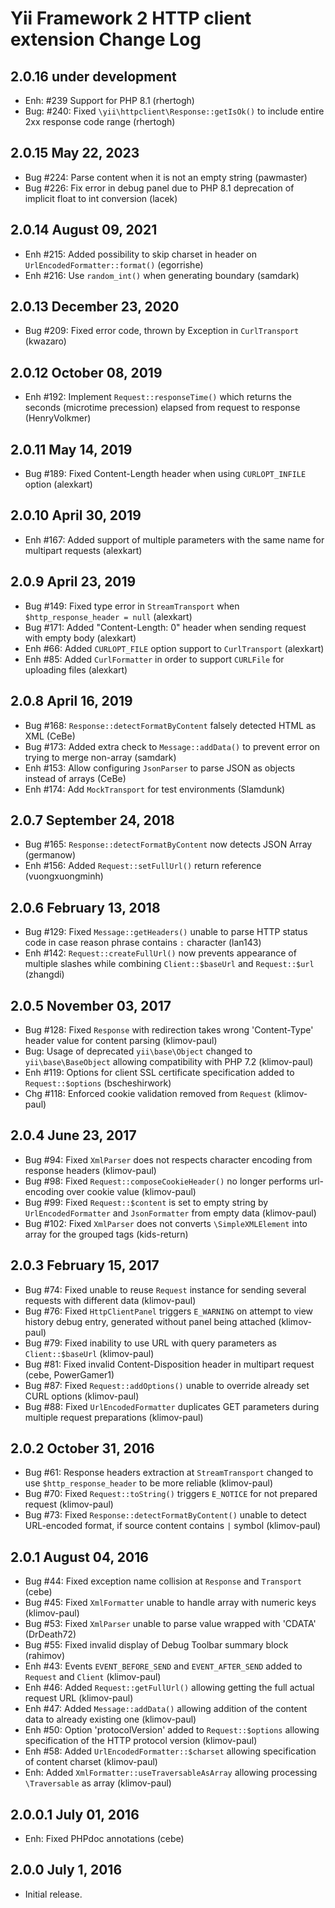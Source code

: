 Yii Framework 2 HTTP client extension Change Log
================================================

2.0.16 under development
------------------------

- Enh: #239 Support for PHP 8.1 (rhertogh)
- Bug: #240: Fixed `\yii\httpclient\Response::getIsOk()` to include entire 2xx response code range (rhertogh)


2.0.15 May 22, 2023
-------------------

- Bug #224: Parse content when it is not an empty string (pawmaster)
- Bug #226: Fix error in debug panel due to PHP 8.1 deprecation of implicit float to int conversion (lacek)


2.0.14 August 09, 2021
----------------------

- Enh #215: Added possibility to skip charset in header on `UrlEncodedFormatter::format()` (egorrishe)
- Enh #216: Use `random_int()` when generating boundary (samdark)


2.0.13 December 23, 2020
------------------------

- Bug #209: Fixed error code, thrown by Exception in `CurlTransport` (kwazaro)


2.0.12 October 08, 2019
-----------------------

- Enh #192: Implement `Request::responseTime()` which returns the seconds (microtime precession) elapsed from request to response (HenryVolkmer)


2.0.11 May 14, 2019
-------------------

- Bug #189: Fixed Content-Length header when using `CURLOPT_INFILE` option (alexkart)


2.0.10 April 30, 2019
---------------------

- Enh #167: Added support of multiple parameters with the same name for multipart requests (alexkart)


2.0.9 April 23, 2019
--------------------

- Bug #149: Fixed type error in `StreamTransport` when `$http_response_header = null` (alexkart)
- Bug #171: Added "Content-Length: 0" header when sending request with empty body (alexkart)
- Enh #66: Added `CURLOPT_FILE` option support to `CurlTransport` (alexkart)
- Enh #85: Added `CurlFormatter` in order to support `CURLFile` for uploading files (alexkart)


2.0.8 April 16, 2019
--------------------

- Bug #168: `Response::detectFormatByContent` falsely detected HTML as XML (CeBe)
- Bug #173: Added extra check to `Message::addData()` to prevent error on trying to merge non-array (samdark)
- Enh #153: Allow configuring `JsonParser` to parse JSON as objects instead of arrays (CeBe)
- Enh #174: Add `MockTransport` for test environments (Slamdunk)


2.0.7 September 24, 2018
------------------------

- Bug #165: `Response::detectFormatByContent` now detects JSON Array (germanow)
- Enh #156: Added `Request::setFullUrl()` return reference (vuongxuongminh)


2.0.6 February 13, 2018
-----------------------

- Bug #129: Fixed `Message::getHeaders()` unable to parse HTTP status code in case reason phrase contains `:` character (lan143)
- Enh #142: `Request::createFullUrl()` now prevents appearance of multiple slashes while combining `Client::$baseUrl` and `Request::$url` (zhangdi)


2.0.5 November 03, 2017
-----------------------

- Bug #128: Fixed `Response` with redirection takes wrong 'Content-Type' header value for content parsing (klimov-paul)
- Bug: Usage of deprecated `yii\base\Object` changed to `yii\base\BaseObject` allowing compatibility with PHP 7.2 (klimov-paul)
- Enh #119: Options for client SSL certificate specification added to `Request::$options` (bscheshirwork)
- Chg #118: Enforced cookie validation removed from `Request` (klimov-paul)


2.0.4 June 23, 2017
-------------------

- Bug #94: Fixed `XmlParser` does not respects character encoding from response headers (klimov-paul)
- Bug #98: Fixed `Request::composeCookieHeader()` no longer performs url-encoding over cookie value (klimov-paul)
- Bug #99: Fixed `Request::$content` is set to empty string by `UrlEncodedFormatter` and `JsonFormatter` from empty data (klimov-paul)
- Bug #102: Fixed `XmlParser` does not converts `\SimpleXMLElement` into array for the grouped tags (kids-return)


2.0.3 February 15, 2017
-----------------------

- Bug #74: Fixed unable to reuse `Request` instance for sending several requests with different data (klimov-paul)
- Bug #76: Fixed `HttpClientPanel` triggers `E_WARNING` on attempt to view history debug entry, generated without panel being attached (klimov-paul)
- Bug #79: Fixed inability to use URL with query parameters as `Client::$baseUrl` (klimov-paul)
- Bug #81: Fixed invalid Content-Disposition header in multipart request (cebe, PowerGamer1)
- Bug #87: Fixed `Request::addOptions()` unable to override already set CURL options (klimov-paul)
- Bug #88: Fixed `UrlEncodedFormatter` duplicates GET parameters during multiple request preparations (klimov-paul)


2.0.2 October 31, 2016
----------------------

- Bug #61: Response headers extraction at `StreamTransport` changed to use `$http_response_header` to be more reliable (klimov-paul)
- Bug #70: Fixed `Request::toString()` triggers `E_NOTICE` for not prepared request (klimov-paul)
- Bug #73: Fixed `Response::detectFormatByContent()` unable to detect URL-encoded format, if source content contains `|` symbol (klimov-paul)


2.0.1 August 04, 2016
---------------------

- Bug #44: Fixed exception name collision at `Response` and `Transport` (cebe)
- Bug #45: Fixed `XmlFormatter` unable to handle array with numeric keys (klimov-paul)
- Bug #53: Fixed `XmlParser` unable to parse value wrapped with 'CDATA' (DrDeath72)
- Bug #55: Fixed invalid display of Debug Toolbar summary block (rahimov)
- Enh #43: Events `EVENT_BEFORE_SEND` and `EVENT_AFTER_SEND` added to `Request` and `Client` (klimov-paul)
- Enh #46: Added `Request::getFullUrl()` allowing getting the full actual request URL (klimov-paul)
- Enh #47: Added `Message::addData()` allowing addition of the content data to already existing one (klimov-paul)
- Enh #50: Option 'protocolVersion' added to `Request::$options` allowing specification of the HTTP protocol version (klimov-paul)
- Enh #58: Added `UrlEncodedFormatter::$charset` allowing specification of content charset (klimov-paul)
- Enh: Added `XmlFormatter::useTraversableAsArray` allowing processing `\Traversable` as array (klimov-paul)


2.0.0.1 July 01, 2016
---------------------

- Enh: Fixed PHPdoc annotations (cebe)


2.0.0 July 1, 2016
------------------

- Initial release.

